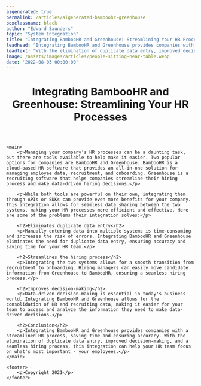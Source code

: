 ```yaml
---
aigenerated: true
permalink: /articles/aigenerated-bamboohr-greenhouse
boxclassname: black
author: "Edward Saunders"
topic: "System Integration"
title: "Integrating BambooHR and Greenhouse: Streamlining Your HR Processes"
leadhead: "Integrating BambooHR and Greenhouse provides companies with a streamlined HR process, saving time and ensuring accuracy"
leadtext: "With the elimination of duplicate data entry, improved decision-making, and a seamless hiring process, this integration can help your HR team focus on what's most important - your employees."
image: /assets/images/articles/people-sitting-near-table.webp
date: '2022-08-03 00:00:00'
---
```

<div class="arttext">	<header>
		<h1>Integrating BambooHR and Greenhouse: Streamlining Your HR Processes</h1>
	</header>

	<main>
		<p>Managing your company's HR processes can be a daunting task, but there are tools available to help make it easier. Two popular options for companies are BambooHR and Greenhouse. BambooHR is a cloud-based HR software that provides an all-in-one solution for managing employee data, recruitment, and onboarding. Greenhouse is a recruiting software that helps companies streamline their hiring process and make data-driven hiring decisions.</p>

		<p>While both tools are powerful on their own, integrating them through APIs or SDKs can provide even more benefits for your company. This integration allows for seamless data sharing between the two systems, making your HR processes more efficient and effective. Here are some of the problems their integration solves:</p>

		<h2>Eliminates duplicate data entry</h2>
		<p>Manually entering data into multiple systems is time-consuming and increases the risk of errors. Integrating BambooHR and Greenhouse eliminates the need for duplicate data entry, ensuring accuracy and saving time for your HR team.</p>

		<h2>Streamlines the hiring process</h2>
		<p>Integrating the two systems allows for a smooth transition from recruitment to onboarding. Hiring managers can easily move candidate information from Greenhouse to BambooHR, ensuring a seamless hiring process.</p>

		<h2>Improves decision-making</h2>
		<p>Data-driven decision-making is essential in today's business world. Integrating BambooHR and Greenhouse allows for the consolidation of HR and recruiting data, making it easier for your team to access and analyze the information they need to make data-driven decisions.</p>

		<h2>Conclusion</h2>
		<p>Integrating BambooHR and Greenhouse provides companies with a streamlined HR process, saving time and ensuring accuracy. With the elimination of duplicate data entry, improved decision-making, and a seamless hiring process, this integration can help your HR team focus on what's most important - your employees.</p>
	</main>

	<footer>
		<p>Copyright 2021</p>
	</footer>
</div>